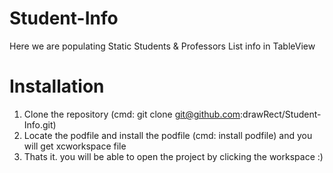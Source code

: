 # Student-Info
Here we are populating Static Students & Professors List info in TableView

# Installation

1) Clone the repository (cmd: git clone git@github.com:drawRect/Student-Info.git)
2) Locate the podfile and install the podfile (cmd: install podfile) and you will get xcworkspace file
3) Thats it. you will be able to open the project by clicking the workspace :)
